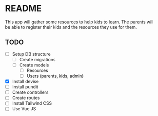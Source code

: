 # README

This app will gather some resources to help kids to learn.
The parents will be able to register their kids and the resources they use for them.

## TODO

- [ ] Setup DB structure
  - [ ] Create migrations
  - [ ] Create models
    - [ ] Resources
    - [ ] Users (parents, kids, admin)
- [x] Install devise
- [ ] Install pundit
- [ ] Create controllers
- [ ] Create routes
- [ ] Install Tailwind CSS
- [ ] Use Vue JS
